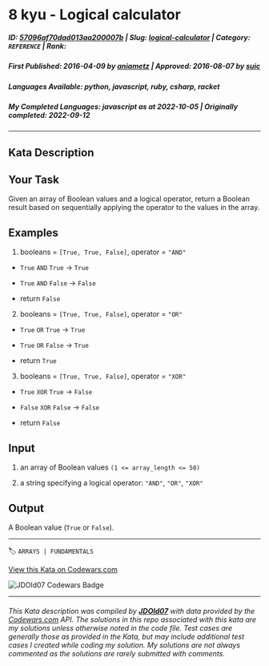 # 8 kyu - Logical calculator

##### **ID**: [57096af70dad013aa200007b](https://www.codewars.com/kata/57096af70dad013aa200007b) | **Slug**: [logical-calculator](https://www.codewars.com/kata/57096af70dad013aa200007b) | **Category**: `REFERENCE` | **Rank**: <span style="color:white">8 kyu</span>

##### **First Published**: 2016-04-09 ***by*** [aniametz](https://www.codewars.com/users/aniametz) | **Approved**: 2016-08-07 ***by*** [suic](https://www.codewars.com/users/suic)

##### **Languages Available**: python, javascript, ruby, csharp, racket

##### **My Completed Languages**: javascript ***as at*** 2022-10-05 | **Originally completed**: 2022-09-12

---

## Kata Description


## Your Task



Given an array of Boolean values and a logical operator, return a Boolean result based on sequentially applying the operator to the values in the array.



## Examples



1) booleans = `[True, True, False]`, operator = `"AND"`

 * `True` `AND` `True`  -> `True`

 * `True` `AND` `False` -> `False`

 * return `False`



2) booleans = `[True, True, False]`, operator = `"OR"`

 * `True` `OR` `True`  -> `True`

 * `True` `OR` `False` -> `True`

 * return `True`



3) booleans = `[True, True, False]`, operator = `"XOR"`

 * `True` `XOR` `True`  -> `False`

 * `False` `XOR` `False` -> `False`

 * return `False`



## Input

1) an array of Boolean values `(1 <= array_length <= 50)`

2) a string specifying a logical operator: `"AND"`, `"OR"`, `"XOR"`



## Output

A Boolean value (`True` or `False`).

---


🏷 `ARRAYS | FUNDAMENTALS`


[View this Kata on Codewars.com](https://www.codewars.com/kata/57096af70dad013aa200007b)

![](https://www.codewars.com/users/jdold07/badges/large "JDOld07 Codewars Badge")

---

###### *This Kata description was compiled by [**JDOld07**](https://tpstech.dev) with data provided by the [Codewars.com](https://www.codewars.com) API.  The solutions in this repo associated with this kata are my solutions unless otherwise noted in the code file.  Test cases are generally those as provided in the Kata, but may include additional test cases I created while coding my solution.  My solutions are not always commented as the solutions are rarely submitted with comments.*
